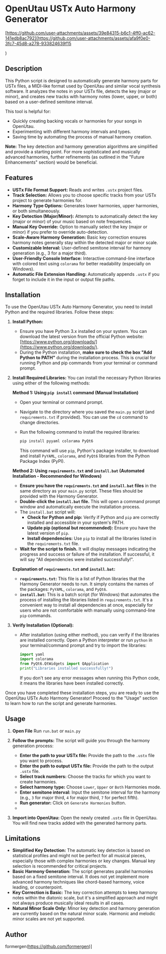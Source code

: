 
# OpenUtau USTx Auto Harmony Generator

[https://github.com/user-attachments/assets/39e84315-b6c1-4ff0-ac62-141edb8ac792](https://github.com/user-attachments/assets/afa9f0e0-3fc7-45d8-a278-933824639f15

)

## Description

This Python script is designed to automatically generate harmony parts for USTx files, a MIDI-like format used by OpenUtau and similar vocal synthesis software. It analyzes the notes in your USTx file, detects the key (major or minor), and creates new tracks with harmony notes (lower, upper, or both) based on a user-defined semitone interval.

This tool is helpful for:

*   Quickly creating backing vocals or harmonies for your songs in OpenUtau.
*   Experimenting with different harmony intervals and types.
*   Saving time by automating the process of manual harmony creation.

**Note:** The key detection and harmony generation algorithms are simplified and provide a starting point. For more sophisticated and musically advanced harmonies, further refinements (as outlined in the "Future Enhancements" section) would be beneficial.

## Features

*   **USTx File Format Support:** Reads and writes `.ustx` project files.
*   **Track Selection:** Allows you to choose specific tracks from your USTx project to generate harmonies for.
*   **Harmony Type Options:** Generates lower harmonies, upper harmonies, or both simultaneously.
*   **Key Detection (Major/Minor):**  Attempts to automatically detect the key (major or minor) of your music based on note frequencies.
*   **Manual Key Override:** Option to manually select the key (major or minor) if you prefer to override auto-detection.
*   **Scale-Aware Harmony Generation:**  Basic key correction ensures harmony notes generally stay within the detected major or minor scale.
*   **Customizable Interval:** User-defined semitone interval for harmony generation (e.g., 3 for a major third).
*   **User-Friendly Console Interface:**  Interactive command-line interface with colored text using `colorama` for better readability (especially on Windows).
*   **Automatic File Extension Handling:**  Automatically appends `.ustx` if you forget to include it in the input or output file paths.

## Installation

To use the OpenUtau USTx Auto Harmony Generator, you need to install Python and the required libraries. Follow these steps:

1.  **Install Python:**
    *   Ensure you have Python 3.x installed on your system. You can download the latest version from the official Python website: [https://www.python.org/downloads/](https://www.python.org/downloads/).
    *   During the Python installation, **make sure to check the box "Add Python to PATH"** during the installation process. This is crucial for running Python and pip commands from your terminal or command prompt.

2.  **Install Required Libraries:**
    You can install the necessary Python libraries using either of the following methods:

    **Method 1: Using `pip install` command (Manual Installation)**

    *   Open your terminal or command prompt.
    *   Navigate to the directory where you saved the `main.py` script (and `requirements.txt` if provided). You can use the `cd` command to change directories.
    *   Run the following command to install the required libraries:

        ```bash
        pip install pyyaml colorama PyQt6
        ```

        This command will use `pip`, Python's package installer, to download and install `PyYAML`, `colorama`, and `PyQt6` libraries from the Python Package Index (PyPI).

    **Method 2: Using `requirements.txt` and `install.bat` (Automated Installation - Recommended for Windows)**

    *   **Ensure you have the `requirements.txt` and `install.bat` files** in the same directory as your `main.py` script. These files should be provided with the Harmony Generator.
    *   **Double-click the `install.bat` file.** This will open a command prompt window and automatically execute the installation process.
    *   The `install.bat` script will:
        *   **Check for Python and pip:** Verify if Python and `pip` are correctly installed and accessible in your system's PATH.
        *   **Update pip (optional but recommended):** Ensure you have the latest version of `pip`.
        *   **Install dependencies:** Use `pip` to install all the libraries listed in the `requirements.txt` file.
    *   **Wait for the script to finish.** It will display messages indicating the progress and success or failure of the installation. If successful, it will say "All dependencies were installed successfully!".

    **Explanation of `requirements.txt` and `install.bat`:**

    *   **`requirements.txt`:** This file is a list of Python libraries that the Harmony Generator needs to run. It simply contains the names of the packages: `PyYAML`, `colorama`, and `PyQt6`.
    *   **`install.bat`:** This is a batch script (for Windows) that automates the process of installing the libraries listed in `requirements.txt`. It's a convenient way to install all dependencies at once, especially for users who are not comfortable with manually using command-line `pip` commands.

3.  **Verify Installation (Optional):**

    *   After installation (using either method), you can verify if the libraries are installed correctly. Open a Python interpreter or run `python` in your terminal/command prompt and try to import the libraries:

        ```python
        import yaml
        import colorama
        from PyQt6.QtWidgets import QApplication
        print("Libraries installed successfully!")
        ```

        If you don't see any error messages when running this Python code, it means the libraries have been installed correctly.

Once you have completed these installation steps, you are ready to use the OpenUtau USTx Auto Harmony Generator! Proceed to the "Usage" section to learn how to run the script and generate harmonies.

## Usage

1.  **Open File** Run `run.bat` or `main.py`

2.  **Follow the prompts:** The script will guide you through the harmony generation process:

    *   **Enter the path to your USTx file:** Provide the path to the `.ustx` file you want to process.
    *   **Enter the path to output USTx file:** Provide the path to the output `.ustx` file.
    *   **Select track numbers:**  Choose the tracks for which you want to create harmonies.
    *   **Select harmony type:** Choose `Lower`, `Upper` or `Both` Harmonies mode.
    *   **Enter semitone interval:**  Input the semitone interval for the harmony (e.g., `3` for major third, `4` for major third, `7` for perfect fifth).
    *   **Run generator:** Click on `Generate Harmonies` button.
    *   
3.  **Import into OpenUtau:** Open the newly created `.ustx` file in OpenUtau. You will find new tracks added with the generated harmony parts.

## Limitations

*   **Simplified Key Detection:** The automatic key detection is based on statistical profiles and might not be perfect for all musical pieces, especially those with complex harmonies or key changes. Manual key selection is recommended for critical projects.
*   **Basic Harmony Generation:** The script generates parallel harmonies based on a fixed semitone interval. It does not yet implement more advanced harmony techniques like chord-based harmony, voice leading, or counterpoint.
*   **Key Correction is Basic:** The key correction attempts to keep harmony notes within the diatonic scale, but it's a simplified approach and might not always produce musically ideal results in all cases.
*   **Natural Minor Scale Only:** Minor key detection and harmony generation are currently based on the natural minor scale. Harmonic and melodic minor scales are not yet supported.

## Author

formergen(https://github.com/formergen)]

